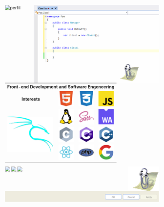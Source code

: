 <img src="https://i.ibb.co/qDnYNM2/perfil.png" alt="perfil" border="0">
<img align="right" alt="GIF" src="https://github.com/devartes/devartes/blob/main/clippy.gif?raw=true" width="410">
<p align="left">
<table>
<tbody>
<tr>
<th colspan="5">Front-end Development and Software Engeneering</th>
</tr>
<tr>
 <td><p align="center"><strong>Interests</strong></p></td>
<td><img src="https://github.com/devartes/devartes/blob/main/html-01.png" width="50" ></td>
<td><img src="https://github.com/devartes/devartes/blob/main/css-01.png" width="50" ></td>
<td><img src="https://github.com/devartes/devartes/blob/main/js-01.png" width="50" ></td>
</tr>
<tr>
<td rowspan="3"><img src="https://github.com/devartes/devartes/blob/main/kali-01.png" width="150" ></td>
<td><img src="https://github.com/devartes/devartes/blob/main/tux-01.png" width="50" ></td>
<td><img src="https://github.com/devartes/devartes/blob/main/sass-01.png" width="50" ></td>
<td><img src="https://github.com/devartes/devartes/blob/main/webassembly-01.png" width="50" ></td>
</tr>
<tr>
<td><img src="https://github.com/devartes/devartes/blob/main/c-01.png" width="50" ></td>
<td><img src="https://github.com/devartes/devartes/blob/main/csharp-01.png" width="50" ></td>
<td><img src="https://github.com/devartes/devartes/blob/main/cplus-01.png" width="50" ></td>
</tr>
<tr>
<td><img src="https://github.com/devartes/devartes/blob/main/react-01.png" width="50" ></td>
<td><img src="https://github.com/devartes/devartes/blob/main/php-01.png" width="50" ></td>
<td><img src="https://github.com/devartes/devartes/blob/main/google%20logo-01.png" width="50" ></td>
</tr>
</tbody>
</table>
 </p>       
 <img align="right" alt="GIF" src="https://github.com/devartes/devartes/blob/main/clippy%20sleep.gif?raw=true" width="100">
<img src="https://i.ibb.co/vs0mVXr/feature-open-source-2x.gif" width="50" >
<a href="https://www.linkedin.com/in/anacdcavalcante">
 <img src="https://img.shields.io/badge/Profile LinkedIn-Click here-0077B5?style=for-the-badge&logo=linkedin&logoColor=white">
</a>
<a href="https://anacarolinadc.me/">
 <img src="https://img.shields.io/badge/WordPress Portfolio-Click here-%23117AC9.svg?style=for-the-badge&logo=WordPress&logoColor=white">
</a>


<img src="https://github.com/devartes/devartes/blob/main/win%20xp%202-01.png" alt="devartes">
